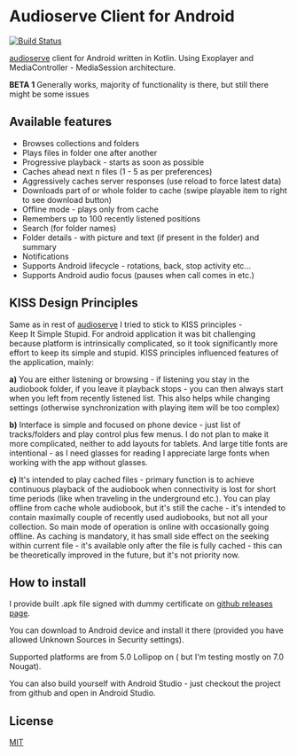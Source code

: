 Audioserve Client for Android
============================
[![Build Status](https://travis-ci.org/izderadicka/audioserve-android.svg?branch=master)](https://travis-ci.org/izderadicka/audioserve-android)

[audioserve](https://github.com/izderadicka/audioserve) client for Android written in Kotlin.
Using Exoplayer and MediaController - MediaSession architecture.

**BETA 1**  Generally works, majority of functionality is there, but still there might be some issues



Available features
------------------

* Browses collections and folders
* Plays files in folder one after another
* Progressive playback - starts as soon as possible
* Caches ahead next n files (1 - 5 as per preferences)
* Aggressively caches server responses (use reload to force latest data)
* Downloads part of or whole folder to cache (swipe playable item to right to see download button)
* Offline mode - plays only from cache
* Remembers up to 100 recently listened positions
* Search (for folder names)
* Folder details - with picture and text (if present in the folder) and summary
* Notifications
* Supports Android lifecycle - rotations, back, stop activity etc...
* Supports Android audio focus (pauses when call comes in etc.)


KISS Design Principles
-----------------

Same as in rest of [audioserve](https://github.com/izderadicka/audioserve) I tried to stick to KISS principles -  
Keep It Simple Stupid.
For android application it was bit challenging because platform is intrinsically complicated,
so it took significantly more effort to keep its simple and stupid.
KISS principles influenced features of the application, mainly:

**a)** You are either listening or browsing - if listening you stay in the audiobook folder, if 
you leave it playback stops - you can then always start when you left from recently 
listened list. This also helps while changing settings (otherwise 
synchronization with playing item will be too complex)
    
**b)** Interface is simple and focused on phone device - just list of tracks/folders and play control plus few menus. 
I do not plan to make it more complicated, neither to add layouts for tablets. 
And large title fonts are intentional - as I need glasses for reading I appreciate large fonts 
when working with the app without glasses.

**c)** It's intended to play cached files - primary function is to achieve continuous 
playback of the audiobook when connectivity is lost for short time periods (like
when traveling in the underground etc.).  You can play offline from cache whole audiobook,
but it's still the cache -  it's intended to contain maximally couple of recently used audiobooks, 
but not all your collection. So main mode of operation is online with occasionally going offline.
As caching is mandatory, it has small side effect on the seeking within current file - it's 
available only after the file is fully cached - this can be theoretically improved in the future,
but it's not priority now.


How to install
--------------

I provide built .apk file signed with dummy certificate on 
[github releases page](https://github.com/izderadicka/audioserve-android/releases).

You can download to Android device and install it there 
(provided you have allowed Unknown Sources in Security settings).

Supported platforms are from 5.0 Lollipop on ( but I'm testing mostly on 7.0 Nougat).

You can also build yourself with Android Studio - just checkout the project from github and
open in Android Studio.



License
-------

[MIT](https://opensource.org/licenses/MIT) 